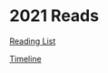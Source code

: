 # 2021 Reads

[Reading List](2021%20Reads%2073bda109726d46aca091e442c1902a4a/Reading%20List%20cb88996e880f46f4964b1b88fb7c2005.csv)

[Timeline](2021%20Reads%2073bda109726d46aca091e442c1902a4a/Timeline%205f431f33d7b04d718ac2a671656ab101.csv)